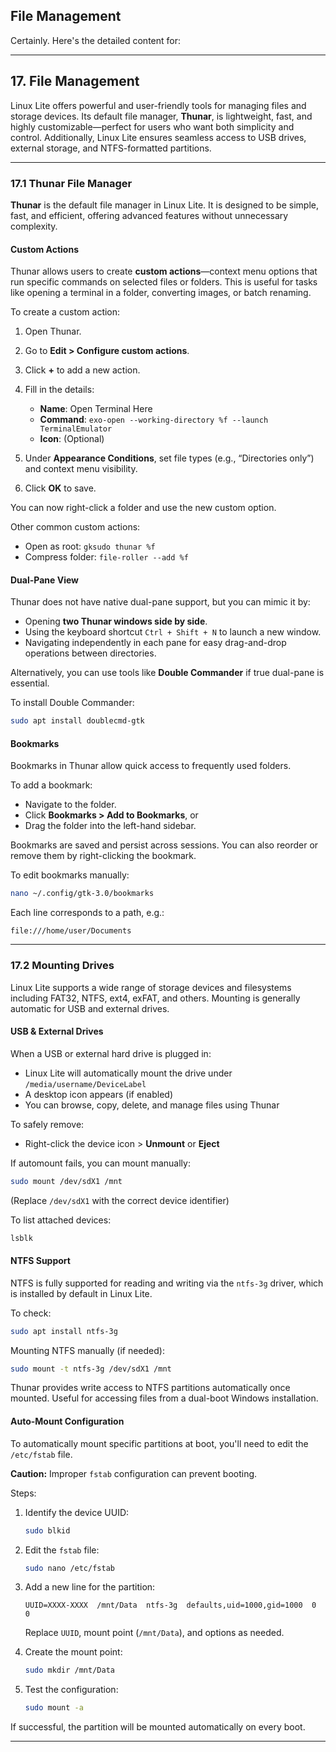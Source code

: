 ## File Management
Certainly. Here's the detailed content for:

---

## 17. File Management

Linux Lite offers powerful and user-friendly tools for managing files and storage devices. Its default file manager, **Thunar**, is lightweight, fast, and highly customizable—perfect for users who want both simplicity and control. Additionally, Linux Lite ensures seamless access to USB drives, external storage, and NTFS-formatted partitions.

---

### 17.1 Thunar File Manager

**Thunar** is the default file manager in Linux Lite. It is designed to be simple, fast, and efficient, offering advanced features without unnecessary complexity.

#### Custom Actions

Thunar allows users to create **custom actions**—context menu options that run specific commands on selected files or folders. This is useful for tasks like opening a terminal in a folder, converting images, or batch renaming.

To create a custom action:

1. Open Thunar.
2. Go to **Edit > Configure custom actions**.
3. Click **+** to add a new action.
4. Fill in the details:

   * **Name**: Open Terminal Here
   * **Command**: `exo-open --working-directory %f --launch TerminalEmulator`
   * **Icon**: (Optional)
5. Under **Appearance Conditions**, set file types (e.g., “Directories only”) and context menu visibility.
6. Click **OK** to save.

You can now right-click a folder and use the new custom option.

Other common custom actions:

* Open as root: `gksudo thunar %f`
* Compress folder: `file-roller --add %f`

#### Dual-Pane View

Thunar does not have native dual-pane support, but you can mimic it by:

* Opening **two Thunar windows side by side**.
* Using the keyboard shortcut `Ctrl + Shift + N` to launch a new window.
* Navigating independently in each pane for easy drag-and-drop operations between directories.

Alternatively, you can use tools like **Double Commander** if true dual-pane is essential.

To install Double Commander:

```bash
sudo apt install doublecmd-gtk
```

#### Bookmarks

Bookmarks in Thunar allow quick access to frequently used folders.

To add a bookmark:

* Navigate to the folder.
* Click **Bookmarks > Add to Bookmarks**, or
* Drag the folder into the left-hand sidebar.

Bookmarks are saved and persist across sessions. You can also reorder or remove them by right-clicking the bookmark.

To edit bookmarks manually:

```bash
nano ~/.config/gtk-3.0/bookmarks
```

Each line corresponds to a path, e.g.:

```
file:///home/user/Documents
```

---

### 17.2 Mounting Drives

Linux Lite supports a wide range of storage devices and filesystems including FAT32, NTFS, ext4, exFAT, and others. Mounting is generally automatic for USB and external drives.

#### USB & External Drives

When a USB or external hard drive is plugged in:

* Linux Lite will automatically mount the drive under `/media/username/DeviceLabel`
* A desktop icon appears (if enabled)
* You can browse, copy, delete, and manage files using Thunar

To safely remove:

* Right-click the device icon > **Unmount** or **Eject**

If automount fails, you can mount manually:

```bash
sudo mount /dev/sdX1 /mnt
```

(Replace `/dev/sdX1` with the correct device identifier)

To list attached devices:

```bash
lsblk
```

#### NTFS Support

NTFS is fully supported for reading and writing via the `ntfs-3g` driver, which is installed by default in Linux Lite.

To check:

```bash
sudo apt install ntfs-3g
```

Mounting NTFS manually (if needed):

```bash
sudo mount -t ntfs-3g /dev/sdX1 /mnt
```

Thunar provides write access to NTFS partitions automatically once mounted. Useful for accessing files from a dual-boot Windows installation.

#### Auto-Mount Configuration

To automatically mount specific partitions at boot, you'll need to edit the `/etc/fstab` file.

**Caution:** Improper `fstab` configuration can prevent booting.

Steps:

1. Identify the device UUID:

   ```bash
   sudo blkid
   ```

2. Edit the `fstab` file:

   ```bash
   sudo nano /etc/fstab
   ```

3. Add a new line for the partition:

   ```text
   UUID=XXXX-XXXX  /mnt/Data  ntfs-3g  defaults,uid=1000,gid=1000  0  0
   ```

   Replace `UUID`, mount point (`/mnt/Data`), and options as needed.

4. Create the mount point:

   ```bash
   sudo mkdir /mnt/Data
   ```

5. Test the configuration:

   ```bash
   sudo mount -a
   ```

If successful, the partition will be mounted automatically on every boot.

---

